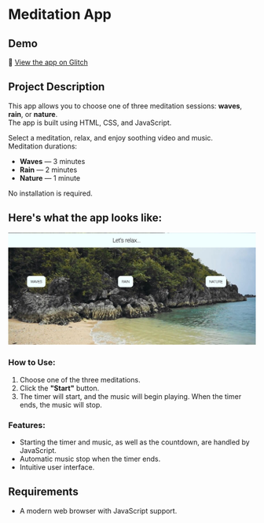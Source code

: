 # Meditation App

## Demo  
🔗 [View the app on Glitch](https://aplicacion-para-meditacion.glitch.me/)

## Project Description

This app allows you to choose one of three meditation sessions: **waves**, **rain**, or **nature**.  
The app is built using HTML, CSS, and JavaScript.  

Select a meditation, relax, and enjoy soothing video and music.  
Meditation durations:  
- **Waves** — 3 minutes  
- **Rain** — 2 minutes  
- **Nature** — 1 minute  

No installation is required.

## Here's what the app looks like:

![App Screenshot](screenshot-meditation.JPG)

### How to Use:
1. Choose one of the three meditations.
2. Click the **"Start"** button.
3. The timer will start, and the music will begin playing. When the timer ends, the music will stop.

### Features:
- Starting the timer and music, as well as the countdown, are handled by JavaScript.
- Automatic music stop when the timer ends.
- Intuitive user interface.

## Requirements
- A modern web browser with JavaScript support.


